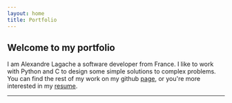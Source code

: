```yaml
---
layout: home
title: Portfolio
---
```


## Welcome to my portfolio
I am Alexandre Lagache a software developer from France.
I like to work with Python and C to design some simple solutions to complex problems.
You can find the rest of my work on my github [page](https://github.com/lagachea), or you're more interested in my [resume](/resume.html).

---
